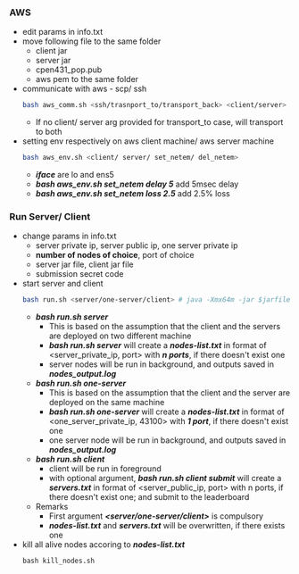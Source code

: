 ### AWS
- edit params in info.txt
- move following file to the same folder
  - client jar 
  - server jar 
  - cpen431_pop.pub 
  - aws pem to the same folder
- communicate with aws - scp/ ssh
  ```bash
  bash aws_comm.sh <ssh/trasnport_to/transport_back> <client/server>
  ```
  - If no client/ server arg provided for transport_to case, will transport to both
- setting env respectively on aws client machine/ aws server machine
  ```bash
  bash aws_env.sh <client/ server/ set_netem/ del_netem>
  ```
  - ***iface*** are lo and ens5
  - ***bash aws_env.sh set_netem delay 5*** add 5msec delay
  - ***bash aws_env.sh set_netem loss 2.5*** add 2.5% loss


### Run Server/ Client
- change params in info.txt
  - server private ip, server public ip, one server private ip
  - **number of nodes of choice**, port of choice
  - server jar file, client jar file
  - submission secret code
- start server and client 
  ```bash
  bash run.sh <server/one-server/client> # java -Xmx64m -jar $jarfile $port
  ```
  - ***bash run.sh server***
    - This is based on the assumption that the client and the servers are deployed on two different machine
    - ***bash run.sh server*** will create a ***nodes-list.txt*** in format of <server_private_ip, port> with ***n ports***, if there doesn't exist one
    - server nodes will be run in background, and outputs saved in ***nodes_output.log***
  - ***bash run.sh one-server***
    - This is based on the assumption that the client and the server are deployed on the same machine
    - ***bash run.sh one-server*** will create a ***nodes-list.txt*** in format of <one_server_private_ip, 43100> with ***1 port***, if there doesn't exist one
    - one server node will be run in background, and outputs saved in ***nodes_output.log***
  - ***bash run.sh client***
    - client will be run in foreground
    - with optional argument, ***bash run.sh client submit*** will create a ***servers.txt*** in format of <server_public_ip, port> with n ports, if there doesn't exist one; 
    and submit to the leaderboard
  - Remarks
    - First argument ***<server/one-server/client>*** is compulsory
    - ***nodes-list.txt*** and ***servers.txt*** will be overwritten, if there exists one
- kill all alive nodes accoring to ***nodes-list.txt***
  ```
  bash kill_nodes.sh
  ```
